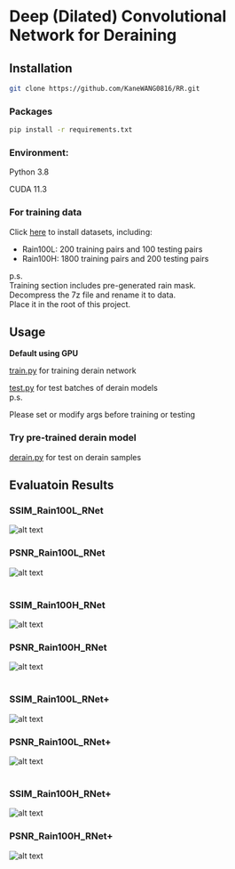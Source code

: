 # Deep (Dilated) Convolutional Network for Deraining

## Installation

```bash
git clone https://github.com/KaneWANG0816/RR.git
```

### Packages
```bash
pip install -r requirements.txt
```
### Environment:

Python 3.8

CUDA 11.3

### For training data

Click [here](https://drive.google.com/file/d/1SPlNb19nmVCwLLdrzJnSrj-oJGGMMsxu/view?usp=sharing) to install datasets, including:
<ul>
  <li>Rain100L: 200 training pairs and 100 testing pairs</li>
  <li>Rain100H: 1800 training pairs and 200 testing pairs</li>
</ul>

p.s. <br>
Training section includes pre-generated rain mask.<br>
Decompress the 7z file and rename it to data.<br>
Place it in the root of this project.
## Usage

<b>Default using GPU</b>

[train.py](train.py) for training derain network

[test.py](test.py) for test batches of derain models<br>
p.s.

Please set or modify args before training or testing

### Try pre-trained derain model

[derain.py](derain.py) for test on derain samples

## Evaluatoin Results

### SSIM_Rain100L_RNet
![alt text](EvaluationResults/SSIM_Rain100L_RNet.png)
### PSNR_Rain100L_RNet
![alt text](EvaluationResults/PSNR_Rain100L_RNet.png)
<br>
<br>
### SSIM_Rain100H_RNet
![alt text](EvaluationResults/SSIM_Rain100H_RNet.png)
### PSNR_Rain100H_RNet
![alt text](EvaluationResults/PSNR_Rain100H_RNet.png)
<br>
<br>
### SSIM_Rain100L_RNet+
![alt text](EvaluationResults/SSIM_Rain100L_RNet+.png)
### PSNR_Rain100L_RNet+
![alt text](EvaluationResults/PSNR_Rain100L_RNet+.png)
<br>
<br>
### SSIM_Rain100H_RNet+
![alt text](EvaluationResults/SSIM_Rain100H_RNet+.png)
### PSNR_Rain100H_RNet+
![alt text](EvaluationResults/PSNR_Rain100H_RNet+.png)
<br>
<br>